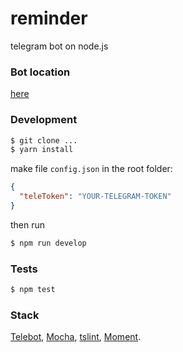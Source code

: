 # reminder
telegram bot on node.js

### Bot location
[here](https://t.me/little_reminder_bot)

### Development
```bash
$ git clone ...
$ yarn install
```
make file `config.json` in the root folder:

```json
{
  "teleToken": "YOUR-TELEGRAM-TOKEN"
}
```
then run
```bash
$ npm run develop
```

### Tests
```bash
$ npm test
```

### Stack
[Telebot](https://github.com/mullwar/telebot), [Mocha](http://mochajs.org/), [tslint](https://palantir.github.io/tslint/), [Moment](https://momentjs.com/).

